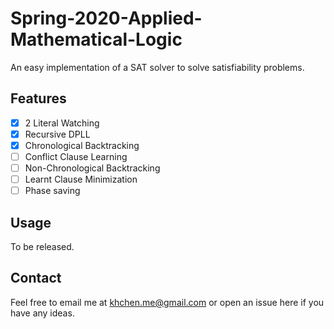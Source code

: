 # Spring-2020-Applied-Mathematical-Logic

An easy implementation of a SAT solver to solve satisfiability problems.

## Features

- [x] 2 Literal Watching
- [x] Recursive DPLL
- [x] Chronological Backtracking
- [ ] Conflict Clause Learning
- [ ] Non-Chronological Backtracking
- [ ] Learnt Clause Minimization
- [ ] Phase saving

## Usage

To be released.

## Contact

Feel free to email me at [khchen.me@gmail.com](mailto:khchen.me@gmail.com) or open an issue here if you have any ideas.
